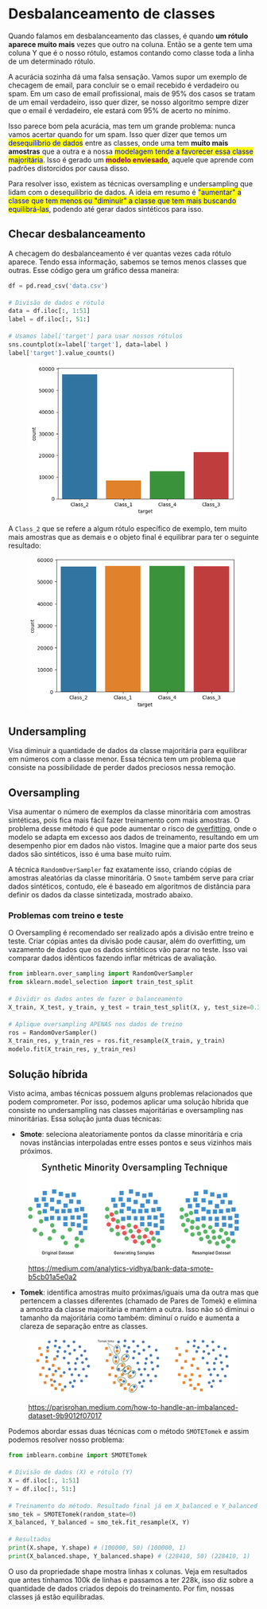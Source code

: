 # Desbalanceamento de classes

Quando falamos em desbalanceamento das classes, é quando **um rótulo aparece muito mais** vezes que outro na coluna. Então se a gente tem uma coluna Y que é o nosso rótulo, estamos contando como classe toda a linha de um determinado rótulo.

A acurácia sozinha dá uma falsa sensação. Vamos supor um exemplo de checagem de email, para concluir se o email recebido é verdadeiro ou spam. Em um caso de email profissional, mais de 95% dos casos se tratam de um email verdadeiro, isso quer dizer, se nosso algoritmo sempre dizer que o email é verdadeiro, ele estará com 95% de acerto no mínimo.

Isso parece bom pela acurácia, mas tem um grande problema: nunca vamos acertar quando for um spam. Isso quer dizer que temos um <mark style="color:blue;">desequilíbrio de dados</mark> entre as classes, onde uma tem **muito mais amostras** que a outra e a nossa <mark style="color:blue;">modelagem tende a favorecer essa classe majoritária</mark>. Isso é gerado um <mark style="color:purple;">**modelo enviesado**</mark>, aquele que aprende com padrões distorcidos por causa disso.

Para resolver isso, existem as técnicas oversampling e undersampling que lidam com o desequilíbrio de dados. A ideia em resumo é <mark style="color:blue;">"aumentar" a classe que tem menos ou "diminuir" a classe que tem mais buscando equilibrá-las</mark>, podendo até gerar dados sintéticos para isso.

## Checar desbalanceamento

A checagem do desbalanceamento é ver quantas vezes cada rótulo aparece. Tendo essa informação, sabemos se temos menos classes que outras. Esse código gera um gráfico dessa maneira:

```python
df = pd.read_csv('data.csv')

# Divisão de dados e rótulo
data = df.iloc[:, 1:51]
label = df.iloc[:, 51:]

# Usamos label['target'] para usar nossos rótulos
sns.countplot(x=label['target'], data=label )
label['target'].value_counts()
```

<figure><img src="../../.gitbook/assets/exemplo de desbalanceamento de classes.png" alt=""><figcaption></figcaption></figure>

A `Class_2` que se refere a algum rótulo específico de exemplo, tem muito mais amostras que as demais e o objeto final é equilibrar para ter o seguinte resultado:

<figure><img src="../../.gitbook/assets/oversampling.png" alt=""><figcaption></figcaption></figure>

## Undersampling

Visa diminuir a quantidade de dados da classe majoritária para equilibrar em números com a classe menor. Essa técnica tem um problema que consiste na possibilidade de perder dados preciosos nessa remoção.

## Oversampling

Visa aumentar o número de exemplos da classe minoritária com amostras sintéticas, pois fica mais fácil fazer treinamento com mais amostras. O problema desse método é que pode aumentar o risco de [overfitting](../inteligencia-artificial/aprendizado-de-maquina/supervisao/algoritmos/regressao-linear.md#overfitting), onde o modelo se adapta em excesso aos dados de treinamento, resultando em um desempenho pior em dados não vistos. Imagine que a maior parte dos seus dados são sintéticos, isso é uma base muito ruim.

A técnica `RandomOverSampler` faz exatamente isso, criando cópias de amostras aleatórias da classe minoritária. O `Smote` também serve para criar dados sintéticos, contudo, ele é baseado em algoritmos de distância para definir os dados da classe sintetizada, mostrado abaixo.

### Problemas com treino e teste

O Oversampling é recomendado ser realizado após a divisão entre treino e teste. Criar cópias antes da divisão pode causar, além do overfitting, um vazamento de dados que os dados sintéticos vão parar no teste. Isso vai comparar dados idênticos fazendo inflar métricas de avaliação.

```python
from imblearn.over_sampling import RandomOverSampler
from sklearn.model_selection import train_test_split

# Dividir os dados antes de fazer o balanceamento
X_train, X_test, y_train, y_test = train_test_split(X, y, test_size=0.3, stratify=y)

# Aplique oversampling APENAS nos dados de treino
ros = RandomOverSampler()
X_train_res, y_train_res = ros.fit_resample(X_train, y_train)
modelo.fit(X_train_res, y_train_res)
```

## Solução híbrida

Visto acima, ambas técnicas possuem alguns problemas relacionados que podem comprometer. Por isso, podemos aplicar uma solução híbrida que consiste no undersampling nas classes majoritárias e oversampling nas minoritárias. Essa solução junta duas técnicas:

* **Smote**: seleciona aleatoriamente pontos da classe minoritária e cria novas instâncias interpoladas entre esses pontos e seus vizinhos mais próximos.

<figure><img src="../../.gitbook/assets/smote.png" alt=""><figcaption><p><a href="https://medium.com/analytics-vidhya/bank-data-smote-b5cb01a5e0a2">https://medium.com/analytics-vidhya/bank-data-smote-b5cb01a5e0a2</a></p></figcaption></figure>



* **Tomek**: identifica amostras muito próximas/iguais uma da outra mas que pertencem a classes diferentes (chamado de Pares de Tomek) e elimina a amostra da classe majoritária e mantém a outra. Isso não só diminui o tamanho da majoritária como também: diminuí o ruído e aumenta a clareza de separação entre as classes.

<figure><img src="../../.gitbook/assets/tomek links.png" alt=""><figcaption><p><a href="https://parisrohan.medium.com/how-to-handle-an-imbalanced-dataset-9b9012f07017">https://parisrohan.medium.com/how-to-handle-an-imbalanced-dataset-9b9012f07017</a></p></figcaption></figure>



Podemos abordar essas duas técnicas com o método `SMOTETomek` e assim podemos resolver nosso problema:

```python
from imblearn.combine import SMOTETomek

# Divisão de dados (X) e rótulo (Y)
X = df.iloc[:, 1:51]
Y = df.iloc[:, 51:]

# Treinamento do método. Resultado final já em X_balanced e Y_balanced
smo_tek = SMOTETomek(random_state=0)
X_balanced, Y_balanced = smo_tek.fit_resample(X, Y)

# Resultados
print(X.shape, Y.shape) # (100000, 50) (100000, 1)
print(X_balanced.shape, Y_balanced.shape) # (228410, 50) (228410, 1)
```

O uso da propriedade shape mostra linhas x colunas. Veja em resultados que antes tínhamos 100k de linhas e passamos a ter 228k, isso diz sobre a quantidade de dados criados depois do treinamento. Por fim, nossas classes já estão equilibradas.
